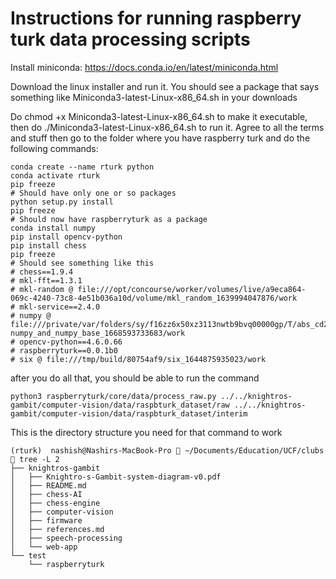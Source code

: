 # Instructions for running raspberry turk data processing scripts
Install miniconda: https://docs.conda.io/en/latest/miniconda.html

Download the linux installer and run it. You should see a package that says something like Miniconda3-latest-Linux-x86_64.sh in your downloads

Do chmod +x Miniconda3-latest-Linux-x86_64.sh to make it executable, then do ./Miniconda3-latest-Linux-x86_64.sh to run it. Agree to all the terms and stuff
then go to the folder where you have raspberry turk and do the following commands:
```
conda create --name rturk python
conda activate rturk
pip freeze
# Should have only one or so packages
python setup.py install
pip freeze
# Should now have raspberryturk as a package
conda install numpy
pip install opencv-python
pip install chess
pip freeze
# Should see something like this
# chess==1.9.4
# mkl-fft==1.3.1
# mkl-random @ file:///opt/concourse/worker/volumes/live/a9eca864-069c-4240-73c8-4e51b036a10d/volume/mkl_random_1639994047876/work
# mkl-service==2.4.0
# numpy @ file:///private/var/folders/sy/f16zz6x50xz3113nwtb9bvq00000gp/T/abs_cd2y6umv2d/croot/# numpy_and_numpy_base_1668593733683/work
# opencv-python==4.6.0.66
# raspberryturk==0.0.1b0
# six @ file:///tmp/build/80754af9/six_1644875935023/work
```
after you do all that, you should be able to run the command
```
python3 raspberryturk/core/data/process_raw.py ../../knightros-gambit/computer-vision/data/raspbturk_dataset/raw ../../knightros-gambit/computer-vision/data/raspbturk_dataset/interim
```

This is the directory structure you need for that command to work
```
(rturk)  nashish@Nashirs-MacBook-Pro  ~/Documents/Education/UCF/clubs  tree -L 2
├── knightros-gambit
│   ├── Knightro-s-Gambit-system-diagram-v0.pdf
│   ├── README.md
│   ├── chess-AI
│   ├── chess-engine
│   ├── computer-vision
│   ├── firmware
│   ├── references.md
│   ├── speech-processing
│   └── web-app
└── test
    └── raspberryturk 
```
